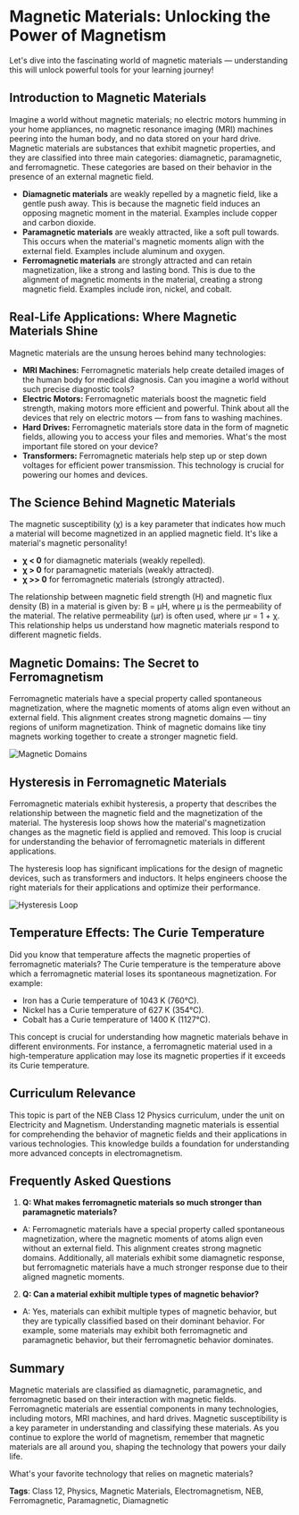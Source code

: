 # Magnetic Materials: Unlocking the Power of Magnetism
Let's dive into the fascinating world of magnetic materials — understanding this will unlock powerful tools for your learning journey!

## Introduction to Magnetic Materials
Imagine a world without magnetic materials; no electric motors humming in your home appliances, no magnetic resonance imaging (MRI) machines peering into the human body, and no data stored on your hard drive. Magnetic materials are substances that exhibit magnetic properties, and they are classified into three main categories: diamagnetic, paramagnetic, and ferromagnetic. These categories are based on their behavior in the presence of an external magnetic field.

* **Diamagnetic materials** are weakly repelled by a magnetic field, like a gentle push away. This is because the magnetic field induces an opposing magnetic moment in the material. Examples include copper and carbon dioxide.
* **Paramagnetic materials** are weakly attracted, like a soft pull towards. This occurs when the material's magnetic moments align with the external field. Examples include aluminum and oxygen.
* **Ferromagnetic materials** are strongly attracted and can retain magnetization, like a strong and lasting bond. This is due to the alignment of magnetic moments in the material, creating a strong magnetic field. Examples include iron, nickel, and cobalt.

## Real-Life Applications: Where Magnetic Materials Shine
Magnetic materials are the unsung heroes behind many technologies:

* **MRI Machines:** Ferromagnetic materials help create detailed images of the human body for medical diagnosis. Can you imagine a world without such precise diagnostic tools?
* **Electric Motors:** Ferromagnetic materials boost the magnetic field strength, making motors more efficient and powerful. Think about all the devices that rely on electric motors — from fans to washing machines.
* **Hard Drives:** Ferromagnetic materials store data in the form of magnetic fields, allowing you to access your files and memories. What's the most important file stored on your device?
* **Transformers:** Ferromagnetic materials help step up or step down voltages for efficient power transmission. This technology is crucial for powering our homes and devices.

## The Science Behind Magnetic Materials
The magnetic susceptibility (χ) is a key parameter that indicates how much a material will become magnetized in an applied magnetic field. It's like a material's magnetic personality!

* **χ < 0** for diamagnetic materials (weakly repelled).
* **χ > 0** for paramagnetic materials (weakly attracted).
* **χ >> 0** for ferromagnetic materials (strongly attracted).

The relationship between magnetic field strength (H) and magnetic flux density (B) in a material is given by: B = μH, where μ is the permeability of the material. The relative permeability (μr) is often used, where μr = 1 + χ. This relationship helps us understand how magnetic materials respond to different magnetic fields.

## Magnetic Domains: The Secret to Ferromagnetism
Ferromagnetic materials have a special property called spontaneous magnetization, where the magnetic moments of atoms align even without an external field. This alignment creates strong magnetic domains — tiny regions of uniform magnetization. Think of magnetic domains like tiny magnets working together to create a stronger magnetic field.

![Magnetic Domains](https://upload.wikimedia.org/wikipedia/commons/thumb/5/59/Magnetic_domain_structure.svg/800px-Magnetic_domain_structure.svg.png)

## Hysteresis in Ferromagnetic Materials
Ferromagnetic materials exhibit hysteresis, a property that describes the relationship between the magnetic field and the magnetization of the material. The hysteresis loop shows how the material's magnetization changes as the magnetic field is applied and removed. This loop is crucial for understanding the behavior of ferromagnetic materials in different applications.

The hysteresis loop has significant implications for the design of magnetic devices, such as transformers and inductors. It helps engineers choose the right materials for their applications and optimize their performance.

![Hysteresis Loop](https://upload.wikimedia.org/wikipedia/commons/thumb/3/3c/Hysteresis.svg/800px-Hysteresis.svg.png)

## Temperature Effects: The Curie Temperature
Did you know that temperature affects the magnetic properties of ferromagnetic materials? The Curie temperature is the temperature above which a ferromagnetic material loses its spontaneous magnetization. For example:

* Iron has a Curie temperature of 1043 K (760°C).
* Nickel has a Curie temperature of 627 K (354°C).
* Cobalt has a Curie temperature of 1400 K (1127°C).

This concept is crucial for understanding how magnetic materials behave in different environments. For instance, a ferromagnetic material used in a high-temperature application may lose its magnetic properties if it exceeds its Curie temperature.

## Curriculum Relevance
This topic is part of the NEB Class 12 Physics curriculum, under the unit on Electricity and Magnetism. Understanding magnetic materials is essential for comprehending the behavior of magnetic fields and their applications in various technologies. This knowledge builds a foundation for understanding more advanced concepts in electromagnetism.

## Frequently Asked Questions
1. **Q: What makes ferromagnetic materials so much stronger than paramagnetic materials?**
 * A: Ferromagnetic materials have a special property called spontaneous magnetization, where the magnetic moments of atoms align even without an external field. This alignment creates strong magnetic domains. Additionally, all materials exhibit some diamagnetic response, but ferromagnetic materials have a much stronger response due to their aligned magnetic moments.
2. **Q: Can a material exhibit multiple types of magnetic behavior?**
 * A: Yes, materials can exhibit multiple types of magnetic behavior, but they are typically classified based on their dominant behavior. For example, some materials may exhibit both ferromagnetic and paramagnetic behavior, but their ferromagnetic behavior dominates.

## Summary
Magnetic materials are classified as diamagnetic, paramagnetic, and ferromagnetic based on their interaction with magnetic fields. Ferromagnetic materials are essential components in many technologies, including motors, MRI machines, and hard drives. Magnetic susceptibility is a key parameter in understanding and classifying these materials. As you continue to explore the world of magnetism, remember that magnetic materials are all around you, shaping the technology that powers your daily life.

What's your favorite technology that relies on magnetic materials? 

**Tags**: Class 12, Physics, Magnetic Materials, Electromagnetism, NEB, Ferromagnetic, Paramagnetic, Diamagnetic